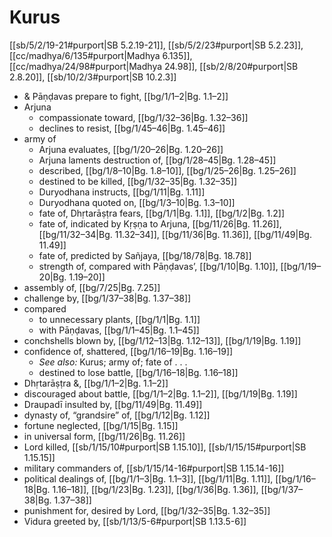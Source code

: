 # Kurus

[[sb/5/2/19-21#purport|SB 5.2.19-21]], [[sb/5/2/23#purport|SB 5.2.23]], [[cc/madhya/6/135#purport|Madhya 6.135]], [[cc/madhya/24/98#purport|Madhya 24.98]], [[sb/2/8/20#purport|SB 2.8.20]], [[sb/10/2/3#purport|SB 10.2.3]]

* & Pāṇḍavas prepare to fight, [[bg/1/1–2|Bg. 1.1–2]]
* Arjuna
  * compassionate toward, [[bg/1/32–36|Bg. 1.32–36]]
  * declines to resist, [[bg/1/45–46|Bg. 1.45–46]]
* army of
  * Arjuna evaluates, [[bg/1/20–26|Bg. 1.20–26]]
  * Arjuna laments destruction of, [[bg/1/28–45|Bg. 1.28–45]]
  * described, [[bg/1/8–10|Bg. 1.8–10]], [[bg/1/25–26|Bg. 1.25–26]]
  * destined to be killed, [[bg/1/32–35|Bg. 1.32–35]]
  * Duryodhana instructs, [[bg/1/11|Bg. 1.11]]
  * Duryodhana quoted on, [[bg/1/3–10|Bg. 1.3–10]]
  * fate of, Dhṛtarāṣṭra fears, [[bg/1/1|Bg. 1.1]], [[bg/1/2|Bg. 1.2]]
  * fate of, indicated by Kṛṣṇa to Arjuna, [[bg/11/26|Bg. 11.26]], [[bg/11/32–34|Bg. 11.32–34]], [[bg/11/36|Bg. 11.36]], [[bg/11/49|Bg. 11.49]]
  * fate of, predicted by Sañjaya, [[bg/18/78|Bg. 18.78]]
  * strength of, compared with Pāṇḍavas’, [[bg/1/10|Bg. 1.10]], [[bg/1/19–20|Bg. 1.19–20]]
* assembly of, [[bg/7/25|Bg. 7.25]]
* challenge by, [[bg/1/37–38|Bg. 1.37–38]]
* compared
  * to unnecessary plants, [[bg/1/1|Bg. 1.1]]
  * with Pāṇḍavas, [[bg/1/1–45|Bg. 1.1–45]]
* conchshells blown by, [[bg/1/12–13|Bg. 1.12–13]], [[bg/1/19|Bg. 1.19]]
* confidence of, shattered, [[bg/1/16–19|Bg. 1.16–19]]
  * *See also:* Kurus; army of; fate of . . .
  * destined to lose battle, [[bg/1/16–18|Bg. 1.16–18]]
* Dhṛtarāṣṭra &, [[bg/1/1–2|Bg. 1.1–2]]
* discouraged about battle, [[bg/1/1–2|Bg. 1.1–2]], [[bg/1/19|Bg. 1.19]]
* Draupadī insulted by, [[bg/11/49|Bg. 11.49]]
* dynasty of, “grandsire” of, [[bg/1/12|Bg. 1.12]]
* fortune neglected, [[bg/1/15|Bg. 1.15]]
* in universal form, [[bg/11/26|Bg. 11.26]]
* Lord killed, [[sb/1/15/10#purport|SB 1.15.10]], [[sb/1/15/15#purport|SB 1.15.15]]
* military commanders of, [[sb/1/15/14-16#purport|SB 1.15.14-16]]
* political dealings of, [[bg/1/1–3|Bg. 1.1–3]], [[bg/1/11|Bg. 1.11]], [[bg/1/16–18|Bg. 1.16–18]], [[bg/1/23|Bg. 1.23]], [[bg/1/36|Bg. 1.36]], [[bg/1/37–38|Bg. 1.37–38]]
* punishment for, desired by Lord, [[bg/1/32–35|Bg. 1.32–35]]
* Vidura greeted by, [[sb/1/13/5-6#purport|SB 1.13.5-6]]
